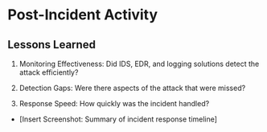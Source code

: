 # Post-Incident Activity

## Lessons Learned

1. Monitoring Effectiveness: Did IDS, EDR, and logging solutions detect the attack efficiently?

2. Detection Gaps: Were there aspects of the attack that were missed?

3. Response Speed: How quickly was the incident handled?

- [Insert Screenshot: Summary of incident response timeline]
